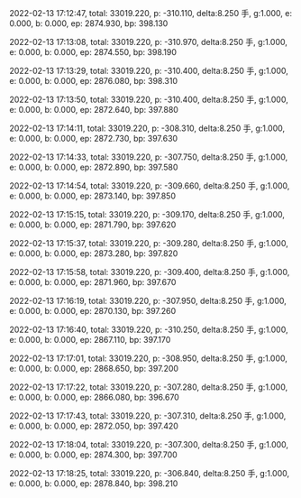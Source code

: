 2022-02-13 17:12:47, total: 33019.220, p: -310.110, delta:8.250 手, g:1.000, e: 0.000, b: 0.000, ep: 2874.930, bp: 398.130

2022-02-13 17:13:08, total: 33019.220, p: -310.970, delta:8.250 手, g:1.000, e: 0.000, b: 0.000, ep: 2874.550, bp: 398.190

2022-02-13 17:13:29, total: 33019.220, p: -310.400, delta:8.250 手, g:1.000, e: 0.000, b: 0.000, ep: 2876.080, bp: 398.310

2022-02-13 17:13:50, total: 33019.220, p: -310.400, delta:8.250 手, g:1.000, e: 0.000, b: 0.000, ep: 2872.640, bp: 397.880

2022-02-13 17:14:11, total: 33019.220, p: -308.310, delta:8.250 手, g:1.000, e: 0.000, b: 0.000, ep: 2872.730, bp: 397.630

2022-02-13 17:14:33, total: 33019.220, p: -307.750, delta:8.250 手, g:1.000, e: 0.000, b: 0.000, ep: 2872.890, bp: 397.580

2022-02-13 17:14:54, total: 33019.220, p: -309.660, delta:8.250 手, g:1.000, e: 0.000, b: 0.000, ep: 2873.140, bp: 397.850

2022-02-13 17:15:15, total: 33019.220, p: -309.170, delta:8.250 手, g:1.000, e: 0.000, b: 0.000, ep: 2871.790, bp: 397.620

2022-02-13 17:15:37, total: 33019.220, p: -309.280, delta:8.250 手, g:1.000, e: 0.000, b: 0.000, ep: 2873.280, bp: 397.820

2022-02-13 17:15:58, total: 33019.220, p: -309.400, delta:8.250 手, g:1.000, e: 0.000, b: 0.000, ep: 2871.960, bp: 397.670

2022-02-13 17:16:19, total: 33019.220, p: -307.950, delta:8.250 手, g:1.000, e: 0.000, b: 0.000, ep: 2870.130, bp: 397.260

2022-02-13 17:16:40, total: 33019.220, p: -310.250, delta:8.250 手, g:1.000, e: 0.000, b: 0.000, ep: 2867.110, bp: 397.170

2022-02-13 17:17:01, total: 33019.220, p: -308.950, delta:8.250 手, g:1.000, e: 0.000, b: 0.000, ep: 2868.650, bp: 397.200

2022-02-13 17:17:22, total: 33019.220, p: -307.280, delta:8.250 手, g:1.000, e: 0.000, b: 0.000, ep: 2866.080, bp: 396.670

2022-02-13 17:17:43, total: 33019.220, p: -307.310, delta:8.250 手, g:1.000, e: 0.000, b: 0.000, ep: 2872.050, bp: 397.420

2022-02-13 17:18:04, total: 33019.220, p: -307.300, delta:8.250 手, g:1.000, e: 0.000, b: 0.000, ep: 2874.300, bp: 397.700

2022-02-13 17:18:25, total: 33019.220, p: -306.840, delta:8.250 手, g:1.000, e: 0.000, b: 0.000, ep: 2878.840, bp: 398.210